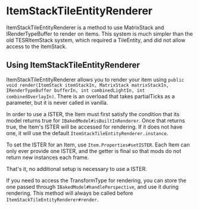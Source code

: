 ItemStackTileEntityRenderer
=======================
ItemStackTileEntityRenderer is a method to use MatrixStack and IRenderTypeBuffer to render on items. This system is much simpler than the old TESRItemStack system, which required a TileEntity, and did not allow access to the ItemStack.

Using ItemStackTileEntityRenderer
--------------------------

ItemStackTileEntityRenderer allows you to render your item using `public void render(ItemStack itemStackIn, MatrixStack matrixStackIn, IRenderTypeBuffer bufferIn, int combinedLightIn, int combinedOverlayIn)`.
There is an overload that takes partialTicks as a parameter, but it is never called in vanilla.

In order to use a ISTER, the Item must first satisfy the condition that its model returns true for `IBakedModel#isBuiltInRenderer`.
Once that returns true, the Item's ISTER will be accessed for rendering. If it does not have one, it will use the default `ItemStackTileEntityRenderer.instance`.

To set the ISTER for an Item, use `Item.Properties#setISTER`. Each Item can only ever provide one ISTER, and the getter is final so that mods do not return new instances each frame.

That's it, no additional setup is necessary to use a ISTER.

If you need to access the TransformType for rendering, you can store the one passed through `IBakedModel#handlePerspective`, and use it during rendering. This method will always be called before `ItemStackTileEntityRenderer#render`.
